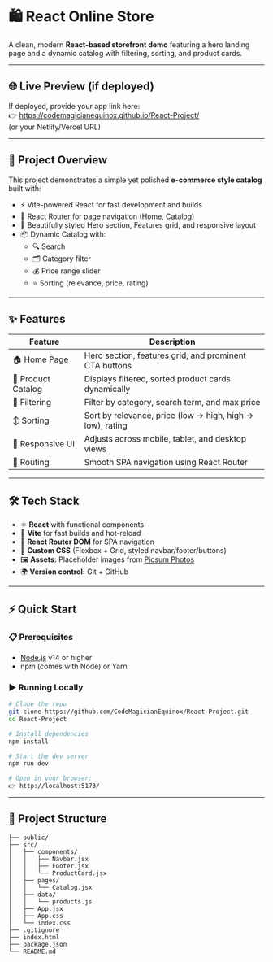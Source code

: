 # 🛍️ React Online Store

A clean, modern **React-based storefront demo** featuring a hero landing page and a dynamic catalog with filtering, sorting, and product cards.

---

## 🌐 Live Preview (if deployed)

If deployed, provide your app link here:  
👉 https://codemagicianequinox.github.io/React-Project/  
(or your Netlify/Vercel URL)

---

## 📖 Project Overview

This project demonstrates a simple yet polished **e-commerce style catalog** built with:

- ⚡ Vite-powered React for fast development and builds  
- 🧭 React Router for page navigation (Home, Catalog)  
- 🎨 Beautifully styled Hero section, Features grid, and responsive layout  
- 📦 Dynamic Catalog with:  
  - 🔍 Search  
  - 🗂️ Category filter  
  - 💰 Price range slider  
  - ⭐ Sorting (relevance, price, rating)  

---

## ✨ Features

| Feature         | Description                                              |
|-----------------|----------------------------------------------------------|
| 🏠 Home Page    | Hero section, features grid, and prominent CTA buttons   |
| 🛒 Product Catalog | Displays filtered, sorted product cards dynamically     |
| 🎯 Filtering    | Filter by category, search term, and max price           |
| ↕️ Sorting       | Sort by relevance, price (low → high, high → low), rating |
| 📱 Responsive UI | Adjusts across mobile, tablet, and desktop views         |
| 🔗 Routing       | Smooth SPA navigation using React Router                 |

---

## 🛠️ Tech Stack

- ⚛️ **React** with functional components  
- 🚀 **Vite** for fast builds and hot-reload  
- 🧭 **React Router DOM** for SPA navigation  
- 🎨 **Custom CSS** (Flexbox + Grid, styled navbar/footer/buttons)  
- 🖼 **Assets:** Placeholder images from [Picsum Photos](https://picsum.photos/)  
- 🌍 **Version control:** Git + GitHub  

---

## ⚡ Quick Start

### 📋 Prerequisites
- [Node.js](https://nodejs.org/) v14 or higher  
- npm (comes with Node) or Yarn  

### ▶️ Running Locally

```bash
# Clone the repo
git clone https://github.com/CodeMagicianEquinox/React-Project.git
cd React-Project

# Install dependencies
npm install

# Start the dev server
npm run dev

# Open in your browser:
👉 http://localhost:5173/
```
---

## 📂 Project Structure
```React-Project/
├── public/
├── src/
│   ├── components/
│   │   ├── Navbar.jsx
│   │   ├── Footer.jsx
│   │   └── ProductCard.jsx
│   ├── pages/
│   │   └── Catalog.jsx
│   ├── data/
│   │   └── products.js
│   ├── App.jsx
│   ├── App.css
│   └── index.css
├── .gitignore
├── index.html
├── package.json
└── README.md
